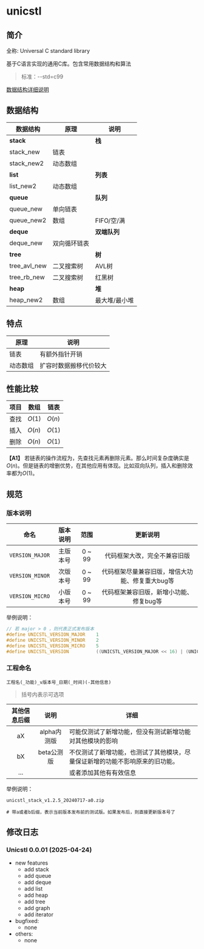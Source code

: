 # unicstl

## 简介
全称: Universal C standard library

基于C语言实现的通用C库。包含常用数据结构和算法

> 标准：--std=c99

[数据结构详细说明](https://blog.wenjianfeng.top)

## 数据结构
|数据结构 | 原理 |说明 |
|---|---|---|
| **stack**   | | **栈** |
| stack_new  | 链表 | |
| stack_new2 | 动态数组 | |
| **list**   | | **列表**
| list_new2  | 动态数组 | |
| **queue**   | | **队列**
| queue_new  | 单向链表 | |
| queue_new2 | 数组 | FIFO/空/满 |
| **deque**   | |**双端队列** |
| deque_new  | 双向循环链表 | |
| **tree**    | |**树** |
| tree_avl_new | 二叉搜索树 | AVL树 |
| tree_rb_new  | 二叉搜索树 | 红黑树 |
| **heap**    | |**堆** |
| heap_new2   | 数组 | 最大堆/最小堆 |

## 特点
| 原理 | 说明 |
| --- | --- |
| 链表 | 有额外指针开销 |
| 动态数组 | 扩容时数据搬移代价较大 |


## 性能比较
|项目| 数组| 链表|
|---|---|---|
|查找| $O(1)$ | $O(n)$ |
|插入| $O(n)$ | $O(1)$ |
|删除| $O(n)$ | $O(1)$ |

**【A1】** 若链表的操作流程为，先查找元素再删除元素。那么时间复杂度确实是$O(n)$。但是链表的增删优势，在其他应用有体现。比如双向队列，插入和删除效率都为$O(1)$。


## 规范
### 版本说明

| 命名 |版本说明 | 范围 | 更新说明 |
|:----: |:----:|:----:|:----:|
| `VERSION_MAJOR` | 主版本号 | 0 ~ 99 | 代码框架大改，完全不兼容旧版 |
| `VERSION_MINOR` | 次版本号 | 0 ~ 99 | 代码框架尽量兼容旧版，增信大功能、修复重大bug等 |
| `VERSION_MICRO` | 小版本号 | 0 ~ 99 | 代码框架兼容旧版，新增小功能、修复bug等 |

举例说明：
```c
// 若 major > 0 ，则代表正式发布版本
#define UNICSTL_VERSION_MAJOR    1
#define UNICSTL_VERSION_MINOR    2
#define UNICSTL_VERSION_MICRO    5
#define UNICSTL_VERSION          ((UNICSTL_VERSION_MAJOR << 16) | (UNICSTL_VERSION_MINOR << 8) | UNICSTL_VERSION_MICRO)
```

### 工程命名
`工程名(_功能)_v版本号_日期(_时间)(-其他信息)`
> 括号内表示可选项

| 其他信息后缀 | 说明 | 详细 
|:----:|:----:|----
| aX | alpha内测版 | 可能仅测试了新增功能，但没有测试新增功能对其他模块的影响
| bX | beta公测版 | 不仅测试了新增功能，也测试了其他模块，尽量保证新增的功能不影响原来的旧功能。
| ... |  | 或者添加其他有有效信息

举例说明：
```shell
unicstl_stack_v1.2.5_20240717-a0.zip

# 带a或者b后缀，表示当前版本发布前的测试版。如果发布后，则直接更新版本号了
```

## 修改日志

### Unicstl 0.0.01 (2025-04-24)
- new features
    - add stack
    - add queue
    - add deque
    - add list
    - add heap
    - add tree
    - add graph
    - add iterator
- bugfixed: 
    - none
- others:
    - none
